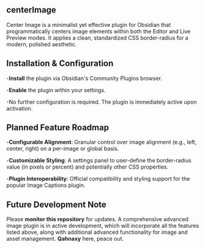 ## centerImage

Center Image is a minimalist yet effective plugin for Obsidian that programmatically centers image elements within both the Editor and Live Preview modes. It applies a clean, standardized CSS border-radius for a modern, polished aesthetic.

## Installation & Configuration

-**Install** the plugin via Obsidian's Community Plugins browser.

-**Enable** the plugin within your settings.

-No further configuration is required. The plugin is immediately active upon activation.

## Planned Feature Roadmap

-**Configurable Alignment**: Granular control over image alignment (e.g., left, center, right) on a per-image or global basis.

-**Customizable Styling**: A settings panel to user-define the border-radius value (in pixels or percent) and potentially other CSS properties.

-**Plugin Interoperability**: Official compatibility and styling support for the popular Image Captions plugin.

## Future Development Note

Please **monitor this repository** for updates. A comprehensive advanced image plugin is in active development, which will incorporate all the features listed above, along with additional advanced functionality for image and asset management. **Qahnaxy** here, peace out.
